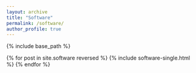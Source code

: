 ```yaml
---
layout: archive
title: "Software"
permalink: /software/
author_profile: true
---
```


{% include base_path %}

{% for post in site.software reversed %}
  {% include software-single.html %}
{% endfor %}
